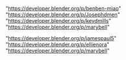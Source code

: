 "https://developer.blender.org/p/benben-miao"
"https://developer.blender.org/p/Josephdmen"
"https://developer.blender.org/p/kevdmills"
"https://developer.blender.org/p/marybell"
 
"https://developer.blender.org/p/jamespaul5"
"https://developer.blender.org/p/ellienora"
"https://developer.blender.org/p/marybell"
 
